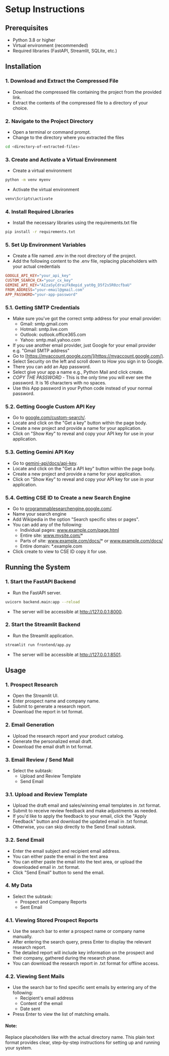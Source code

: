 # Setup Instructions

## Prerequisites
- Python 3.8 or higher
- Virtual environment (recommended)
- Required libraries (FastAPI, Streamlit, SQLite, etc.)

## Installation

### 1. Download and Extract the Compressed File
- Download the compressed file containing the project from the provided link.
- Extract the contents of the compressed file to a directory of your choice.

### 2. Navigate to the Project Directory
- Open a terminal or command prompt.
- Change to the directory where you extracted the files

```bash
cd <directory-of-extracted-files>
```

### 3. Create and Activate a Virtual Environment
- Create a virtual environment

```bash
python -m venv myenv
```

- Activate the virtual environment

```bash
venv\Scripts\activate
```

### 4. Install Required Libraries
- Install the necessary libraries using the requirements.txt file

```bash
pip install -r requirements.txt
```

### 5. Set Up Environment Variables
- Create a file named .env in the root directory of the project.
- Add the following content to the .env file, replacing placeholders with your actual credentials
  
```makefile
GOOGLE_API_KEY="your_api_key"
CUSTOM_SEARCH_CX="your_cx_key"
GEMINI_API_KEY="AIzaSyCdraiFk8epid_yat0g_D5f2s5R0zcfbaU"
FROM_ADDRESS="your-email@gmail.com"
APP_PASSWORD="your-app-password"

```
### 5.1. Getting SMTP Credentials
- Make sure you've got the correct smtp address for your email provider:
  - Gmail: smtp.gmail.com
  - Hotmail: smtp.live.com
  - Outlook: outlook.office365.com
  - Yahoo: smtp.mail.yahoo.com
- If you use another email provider, just Google for your email provider e.g. "Gmail SMTP address"
- Go to [https://myaccount.google.com/](https://myaccount.google.com/).
- Select Security on the left and scroll down to How you sign in to Google.
- There you can add an App password.
- Select give your app a name e.g., Python Mail and click create.
- *COPY THE PASSWORD* - This is the only time you will ever see the password. It is 16 characters with no spaces.
- Use this App password in your Python code instead of your normal password.

### 5.2. Getting Google Custom API Key
- Go to [google.com/custom-search/](https://developers.google.com/custom-search/v1/introduction).
- Locate and click on the "Get a key" button within the page body.
- Create a new project and provide a name for your application.
- Click on "Show Key" to reveal and copy your API key for use in your application.

### 5.3. Getting Gemini API Key
- Go to [gemini-api/docs/api-key](https://ai.google.dev/gemini-api/docs/api-key).
- Locate and click on the "Get a API key" button within the page body.
- Create a new project and provide a name for your application.
- Click on "Show Key" to reveal and copy your API key for use in your application.

### 5.4. Getting CSE ID to Create a new Search Engine
- Go to [programmablesearchengine.google.com/](https://programmablesearchengine.google.com/controlpanel/create).
- Name your search engine
- Add Wikipedia in the option "Search specific sites or pages".
- You can add any of the following:
  - Individual pages: www.example.com/page.html
  - Entire site: www.mysite.com/*
  - Parts of site: www.example.com/docs/* or www.example.com/docs/
  - Entire domain: *.example.com
- Click create to view to CSE ID copy it for use.

## Running the System

### 1. Start the FastAPI Backend
- Run the FastAPI server.
```bash
uvicorn backend.main:app --reload
```
- The server will be accessible at http://127.0.0.1:8000.

### 2. Start the Streamlit Backend
- Run the Streamlit application.
```bash
streamlit run frontend/app.py
```
- The server will be accessible at http://127.0.0.1:8501.

## Usage

### 1. Prospect Research 
- Open the Streamlit UI.
- Enter prospect name and company name.
- Submit to generate a research report.
- Download the report in txt format.

### 2. Email Generation
- Upload the research report and your product catalog.
- Generate the personalized email draft.
- Download the email draft in txt format.

### 3. Email Review / Send Mail
- Select the subtask: 
  - Upload and Review Template
  - Send Email

### 3.1. Upload and Review Template
- Upload the draft email and sales/winning email templates in .txt format.
- Submit to receive review feedback and make adjustments as needed.
- If you'd like to apply the feedback to your email, click the "Apply Feedback" button and download the updated email in .txt format.
- Otherwise, you can skip directly to the Send Email subtask.
  
### 3.2. Send Email
- Enter the email subject and recipient email address.
- You can either paste the email in the text area 
- You can either paste the email into the text area, or upload the downloaded email in .txt format.
- Click "Send Email" button to send the email.

### 4. My Data
- Select the subtask: 
  - Prospect and Company Reports
  - Sent Email

### 4.1. Viewing Stored Prospect Reports
- Use the search bar to enter a prospect name or company name manually.
- After entering the search query, press Enter to display the relevant research report.
- The detailed report will include key information on the prospect and their company, gathered during the research phase.
- You can download the research report in .txt format for offline access.
  
### 4.2. Viewing Sent Mails
- Use the search bar to find specific sent emails by entering any of the following:
  - Recipient's email address
  - Content of the email
  - Date sent
- Press Enter to view the list of matching emails.

#### Note:
Replace placeholders like <directory-of-extracted-files> with the actual directory name. This plain text format provides clear, step-by-step instructions for setting up and running your system.

